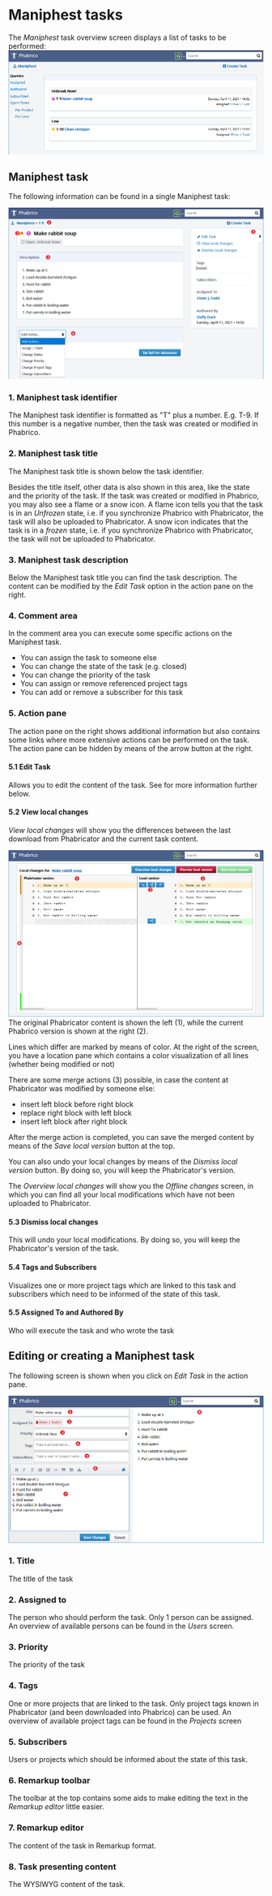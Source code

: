 # Maniphest tasks

 The *Maniphest* task overview screen displays a list of tasks to be performed:
![image-20210411140728743](maniphest-01.png)



## Maniphest task

The following information can be found in a single Maniphest task:

![image-20210411142350677](maniphest-02.png) 

### 1. Maniphest task identifier

The Maniphest task identifier is formatted as "T" plus a number. E.g. T-9.
If this number is a negative number, then the task was created or modified in Phabrico.

### 2. Maniphest task title

The Maniphest task title is shown below the task identifier.

Besides the title itself, other data is also shown in this area, like the state and the priority of the task.
If the task was created or modified in Phabrico, you may also see a flame or a snow icon.
A flame icon tells you that the task is in an *Unfrozen* state, i.e. if you synchronize Phabrico with Phabricator, the task will also be uploaded to Phabricator.
A snow icon indicates that the task is in a *frozen* state, i.e. if you synchronize Phabrico with Phabricator, the task will not be uploaded to Phabricator.

### 3. Maniphest task description

Below the Maniphest task title you can find the task description.
The content can be modified by the *Edit Task* option in the action pane on the right.

### 4. Comment area

In the comment area you can execute some specific actions on the  Maniphest task.

- You can assign the task to someone else
- You can change the state of the task (e.g. closed)
- You can change the priority of the task
- You can assign or remove referenced project tags
- You can add or remove a subscriber for this task

### 5. Action pane

The action pane on the right shows additional information but also contains some links where more extensive actions can be performed on the task.
The action pane can be hidden by means of the arrow button at the right.

#### 5.1 Edit Task

Allows you to edit the content of the task.
See for more information further below.

#### 5.2 View local changes

*View local changes* will show you the differences between the last download from Phabricator and the current task content.

![image-20210411145642799](maniphest-03.png) The original Phabricator content is shown the left (1), while the current Phabrico version is shown at the right (2).

Lines which differ are marked by means of color.
At the right of the screen, you have a location pane which contains a color visualization of all lines (whether being modified or not)

 There are some merge actions (3) possible, in case the content at Phabricator was modified by someone else:

* insert left block before right block
* replace right block with left block
* insert left block after right block

After the merge action is completed, you can save the merged content by means of the *Save local version* button at the top.

You can also undo your local changes by means of the *Dismiss local version* button.
By doing so, you will keep the Phabricator's version.

The *Overview local changes* will show you the *Offline changes* screen, in which you can find all your local modifications which have not been uploaded to Phabricator.

#### 5.3 Dismiss local changes

This will undo your local modifications.
By doing so, you will keep the Phabricator's version of the task.

#### 5.4 Tags and Subscribers

Visualizes one or more project tags which are linked to this task and subscribers which need to be informed of the state of this task.

#### 5.5 Assigned To  and  Authored By

Who will execute the task  and  who wrote the task  



## Editing or creating a Maniphest task

The following screen is shown when you click on *Edit Task* in the action pane.

![image-20210411150954212](maniphest-04.png) 

### 1. Title

The title of the task

### 2. Assigned to

The person who should perform the task.
Only 1 person can be assigned.
An overview of available persons can be found in the *Users* screen.

### 3. Priority

The priority of the task

### 4. Tags

One or more projects that are linked to the task.
Only project tags known in Phabricator (and been downloaded into Phabrico) can be used.
An overview of available project tags can be found in the *Projects* screen

### 5. Subscribers

Users or projects which should be informed about the state of this task.

### 6. Remarkup toolbar

The toolbar at the top contains some aids to make editing the text in the *Remarkup editor* little easier.

### 7. Remarkup editor

The content of the task in Remarkup format.

### 8. Task presenting content

The WYSIWYG content of the task.


